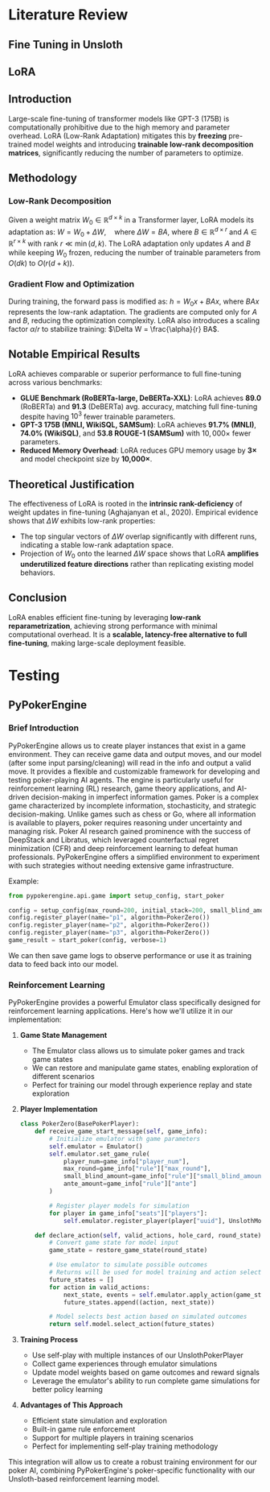 # Literature Review

## Fine Tuning in Unsloth

## LoRA

## Introduction
Large-scale fine-tuning of transformer models like GPT-3 (175B) is computationally prohibitive due to the high memory and parameter overhead. LoRA (Low-Rank Adaptation) mitigates this by **freezing** pre-trained model weights and introducing **trainable low-rank decomposition matrices**, significantly reducing the number of parameters to optimize.

## Methodology
### Low-Rank Decomposition
Given a weight matrix $W_0 \in \mathbb{R}^{d \times k}$ in a Transformer layer, LoRA models its adaptation as:
$W = W_0 + \Delta W, \quad \text{where } \Delta W = BA$,
where $B \in \mathbb{R}^{d \times r}$ and $A \in \mathbb{R}^{r \times k}$ with rank $r \ll \min(d, k)$. The LoRA adaptation only updates $A$ and $B$ while keeping $W_0$ frozen, reducing the number of trainable parameters from $O(dk)$ to $O(r(d+k))$.

### Gradient Flow and Optimization
During training, the forward pass is modified as:
$h = W_0 x + BAx$,
where $BAx$ represents the low-rank adaptation. The gradients are computed only for $A$ and $B$, reducing the optimization complexity. LoRA also introduces a scaling factor $\alpha/r$ to stabilize training:
$\Delta W = \frac{\alpha}{r} BA$.

## Notable Empirical Results
LoRA achieves comparable or superior performance to full fine-tuning across various benchmarks:
- **GLUE Benchmark (RoBERTa-large, DeBERTa-XXL)**: LoRA achieves **89.0** (RoBERTa) and **91.3** (DeBERTa) avg. accuracy, matching full fine-tuning despite having $10^3$ fewer trainable parameters.
- **GPT-3 175B (MNLI, WikiSQL, SAMSum)**: LoRA achieves **91.7% (MNLI)**, **74.0% (WikiSQL)**, and **53.8 ROUGE-1 (SAMSum)** with $10,000\times$ fewer parameters.
- **Reduced Memory Overhead**: LoRA reduces GPU memory usage by **3×** and model checkpoint size by **10,000×**.

## Theoretical Justification
The effectiveness of LoRA is rooted in the **intrinsic rank-deficiency** of weight updates in fine-tuning (Aghajanyan et al., 2020). Empirical evidence shows that $\Delta W$ exhibits low-rank properties:
- The top singular vectors of $\Delta W$ overlap significantly with different runs, indicating a stable low-rank adaptation space.
- Projection of $W_0$ onto the learned $\Delta W$ space shows that LoRA **amplifies underutilized feature directions** rather than replicating existing model behaviors.

## Conclusion
LoRA enables efficient fine-tuning by leveraging **low-rank reparametrization**, achieving strong performance with minimal computational overhead. It is a **scalable, latency-free alternative to full fine-tuning**, making large-scale deployment feasible.



# Testing
## PyPokerEngine
### Brief Introduction
PyPokerEngine allows us to create player instances that exist in a game environment. They can receive game data and output moves, and our model (after some input parsing/cleaning) will read in the info and output a valid move. It provides a flexible and customizable framework for developing and testing poker-playing AI agents. The engine is particularly useful for reinforcement learning (RL) research, game theory applications, and AI-driven decision-making in imperfect information games. Poker is a complex game characterized by incomplete information, stochasticity, and strategic decision-making. Unlike games such as chess or Go, where all information is available to players, poker requires reasoning under uncertainty and managing risk. Poker AI research gained prominence with the success of DeepStack and Libratus, which leveraged counterfactual regret minimization (CFR) and deep reinforcement learning to defeat human professionals. PyPokerEngine offers a simplified environment to experiment with such strategies without needing extensive game infrastructure.

Example:

```python
from pypokerengine.api.game import setup_config, start_poker

config = setup_config(max_round=200, initial_stack=200, small_blind_amount=5)
config.register_player(name="p1", algorithm=PokerZero())
config.register_player(name="p2", algorithm=PokerZero())
config.register_player(name="p3", algorithm=PokerZero())
game_result = start_poker(config, verbose=1)
```

We can then save game logs to observe performance or use it as training data to feed back into our model.

### Reinforcement Learning

PyPokerEngine provides a powerful Emulator class specifically designed for reinforcement learning applications. Here's how we'll utilize it in our implementation:

1. **Game State Management**

    - The Emulator class allows us to simulate poker games and track game states
    - We can restore and manipulate game states, enabling exploration of different scenarios
    - Perfect for training our model through experience replay and state exploration

2. **Player Implementation**

    ```python
    class PokerZero(BasePokerPlayer):
        def receive_game_start_message(self, game_info):
            # Initialize emulator with game parameters
            self.emulator = Emulator()
            self.emulator.set_game_rule(
                player_num=game_info["player_num"],
                max_round=game_info["rule"]["max_round"],
                small_blind_amount=game_info["rule"]["small_blind_amount"],
                ante_amount=game_info["rule"]["ante"]
            )

            # Register player models for simulation
            for player in game_info["seats"]["players"]:
                self.emulator.register_player(player["uuid"], UnslothModel())

        def declare_action(self, valid_actions, hole_card, round_state):
            # Convert game state for model input
            game_state = restore_game_state(round_state)

            # Use emulator to simulate possible outcomes
            # Returns will be used for model training and action selection
            future_states = []
            for action in valid_actions:
                next_state, events = self.emulator.apply_action(game_state, action)
                future_states.append((action, next_state))

            # Model selects best action based on simulated outcomes
            return self.model.select_action(future_states)
    ```

3. **Training Process**

    - Use self-play with multiple instances of our UnslothPokerPlayer
    - Collect game experiences through emulator simulations
    - Update model weights based on game outcomes and reward signals
    - Leverage the emulator's ability to run complete game simulations for better policy learning

4. **Advantages of This Approach**
    - Efficient state simulation and exploration
    - Built-in game rule enforcement
    - Support for multiple players in training scenarios
    - Perfect for implementing self-play training methodology

This integration will allow us to create a robust training environment for our poker AI, combining PyPokerEngine's poker-specific functionality with our Unsloth-based reinforcement learning model.


